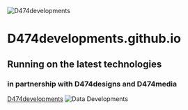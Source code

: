 ![D474developments](https://i.imgur.com/KiZtXjA.png)

# D474developments.github.io

## Running on the latest technologies

### in partnership with D474designs and D474media

[D474developments](https://D474developments.github.io/)
![Data Developments](https://i.imgur.com/vSA2Xl9.png)
